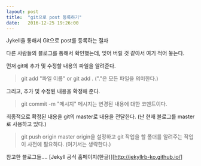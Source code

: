 ```yaml
---
layout: post
title:  "git으로 post 등록하기"
date:   2016-12-25 19:26:00
---
```


Jykell을 통해서 Git으로 post를 등록하는 절차

다른 사람들의 블로그를 통해서 확인했는데, 잊어 버릴 것 같아서 여기 적어 놓는다.


먼저 git에 추가 및 수정할 내용의 파일을 알려준다.

> git add "파일 이름" or git add . ("."은 모든 파일을 의미한다.)

그리고, 추가 및 수정된 내용을 확정해 준다.

> git commit -m "메시지"   메시지는 변경된 내용에 대한 코멘트이다.

최종적으로 확정된 내용을 git의 master로 내용을 전달한다. (난 현재 블로그를 master로 사용하고 있다.)

> git push origin master  origin을 설정하고 git 작업을 할 폴더를 알려주는 작업이 사전에 필요하다.
> (여기서는 생략한다.)

참고한 블로그들....
[Jekyll 공식 홈페이지(한글)][http://jekyllrb-ko.github.io/]
